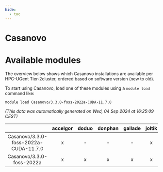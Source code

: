 ```yaml
---
hide:
  - toc
---
```


Casanovo
========

# Available modules


The overview below shows which Casanovo installations are available per HPC-UGent Tier-2cluster, ordered based on software version (new to old).

To start using Casanovo, load one of these modules using a `module load` command like:

```shell
module load Casanovo/3.3.0-foss-2022a-CUDA-11.7.0
```

*(This data was automatically generated on Wed, 04 Sep 2024 at 16:25:09 CEST)*  

| |accelgor|doduo|donphan|gallade|joltik|shinx|skitty|
| :---: | :---: | :---: | :---: | :---: | :---: | :---: | :---: |
|Casanovo/3.3.0-foss-2022a-CUDA-11.7.0|x|-|-|-|x|-|-|
|Casanovo/3.3.0-foss-2022a|x|x|x|x|x|-|x|
